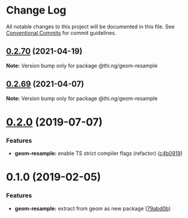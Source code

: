# Change Log

All notable changes to this project will be documented in this file.
See [Conventional Commits](https://conventionalcommits.org) for commit guidelines.

## [0.2.70](https://github.com/thi-ng/umbrella/compare/@thi.ng/geom-resample@0.2.69...@thi.ng/geom-resample@0.2.70) (2021-04-19)

**Note:** Version bump only for package @thi.ng/geom-resample





## [0.2.69](https://github.com/thi-ng/umbrella/compare/@thi.ng/geom-resample@0.2.68...@thi.ng/geom-resample@0.2.69) (2021-04-07)

**Note:** Version bump only for package @thi.ng/geom-resample





# [0.2.0](https://github.com/thi-ng/umbrella/compare/@thi.ng/geom-resample@0.1.17...@thi.ng/geom-resample@0.2.0) (2019-07-07)

### Features

* **geom-resample:** enable TS strict compiler flags (refactor) ([c4b0919](https://github.com/thi-ng/umbrella/commit/c4b0919))

# 0.1.0 (2019-02-05)

### Features

* **geom-resample:** extract from geom as new package ([79abd0b](https://github.com/thi-ng/umbrella/commit/79abd0b))
